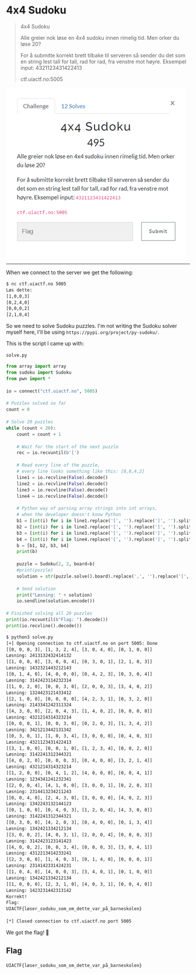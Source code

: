 # 4x4 Sudoku

> 4x4 Sudoku
>
> Alle greier nok løse en 4x4 sudoku innen rimelig tid. Men orker du løse 20?
>
> For å submitte korrekt brett tilbake til serveren så sender du det som en string lest tall for tall, rad for rad, fra venstre mot høyre. Eksempel input: 4321123431422413
>
> ctf.uiactf.no:5005

![](00.png)

---

When we connect to the server we get the following:

```bash
$ nc ctf.uiactf.no 5005
Løs dette:
[1,0,0,3]
[0,2,4,0]
[0,0,0,2]
[2,1,0,4]
```

So we need to solve Sudoku puzzles. I'm not writing the Sudoku solver myself here, I'll be using `https://pypi.org/project/py-sudoku/`.

This is the script I came up with:

`solve.py`
```python
from array import array
from sudoku import Sudoku
from pwn import *

io = connect("ctf.uiactf.no", 5005)

# Puzzles solved so far
count = 0

# Solve 20 puzzles
while (count < 20):
    count = count + 1

    # Wait for the start of the next puzzle
    rec = io.recvuntil(b'[')
    
    # Read every line of the puzzle,
    # every line looks something like this: [0,0,4,2]
    line1 = io.recvline(False).decode()
    line2 = io.recvline(False).decode()
    line3 = io.recvline(False).decode()
    line4 = io.recvline(False).decode()

    # Python way of parsing array strings into int arrays,
    # when the developer doesn't know Python
    b1 = [int(i) for i in line1.replace('[', '').replace(']', '').split(',')]
    b2 = [int(i) for i in line2.replace('[', '').replace(']', '').split(',')]
    b3 = [int(i) for i in line3.replace('[', '').replace(']', '').split(',')]
    b4 = [int(i) for i in line4.replace('[', '').replace(']', '').split(',')]
    b = [b1, b2, b3, b4]
    print(b)

    puzzle = Sudoku(2, 2, board=b)
    #print(puzzle)
    solution = str(puzzle.solve().board).replace(',', '').replace('[', '').replace(']', '').replace(' ', '')

    # Send solution
    print("Løsning: " + solution)
    io.sendline(solution.encode())

# Finished solving all 20 puzzles
print(io.recvuntil(b"Flag: ").decode())
print(io.recvline().decode())
```


```bash
$ python3 solve.py 
[+] Opening connection to ctf.uiactf.no on port 5005: Done
[[0, 0, 0, 3], [1, 3, 2, 4], [3, 0, 4, 0], [0, 1, 0, 0]]
Løsning: 2413132432414132
[[1, 0, 0, 0], [3, 0, 0, 4], [0, 3, 0, 1], [2, 1, 0, 3]]
Løsning: 1432321443212143
[[0, 1, 4, 0], [4, 0, 0, 0], [0, 4, 2, 3], [0, 3, 0, 4]]
Løsning: 3142423114232314
[[1, 0, 2, 0], [0, 0, 3, 0], [2, 0, 0, 3], [3, 4, 0, 2]]
Løsning: 1324423121433412
[[2, 1, 0, 0], [0, 0, 0, 0], [4, 2, 3, 1], [0, 3, 2, 0]]
Løsning: 2143341242311324
[[4, 3, 0, 0], [2, 0, 4, 3], [1, 4, 0, 2], [0, 0, 0, 0]]
Løsning: 4321214314323214
[[0, 0, 0, 1], [0, 0, 3, 0], [0, 2, 0, 3], [1, 3, 4, 2]]
Løsning: 3421213442131342
[[0, 3, 0, 1], [1, 0, 3, 4], [3, 0, 0, 0], [0, 4, 0, 3]]
Løsning: 4321123431422413
[[3, 1, 0, 0], [0, 0, 1, 0], [1, 2, 3, 4], [0, 0, 2, 0]]
Løsning: 3142241312344321
[[4, 0, 2, 0], [0, 0, 0, 3], [0, 4, 0, 0], [3, 2, 1, 4]]
Løsning: 4321214314323214
[[1, 2, 0, 0], [0, 4, 1, 2], [4, 0, 0, 0], [0, 0, 4, 1]]
Løsning: 1234341241232341
[[2, 0, 0, 4], [4, 1, 0, 0], [3, 0, 0, 1], [0, 2, 0, 3]]
Løsning: 2314413234211243
[[0, 0, 4, 0], [2, 4, 3, 0], [3, 0, 0, 0], [4, 0, 2, 3]]
Løsning: 1342243132144123
[[0, 1, 0, 0], [0, 4, 0, 3], [1, 2, 0, 4], [4, 3, 0, 0]]
Løsning: 3142241312344321
[[0, 3, 0, 0], [4, 2, 0, 3], [0, 4, 0, 0], [0, 1, 3, 4]]
Løsning: 1342421334212134
[[3, 0, 0, 2], [4, 0, 3, 1], [2, 0, 0, 4], [0, 0, 0, 3]]
Løsning: 3142423123141423
[[4, 0, 0, 2], [0, 0, 3, 4], [0, 0, 0, 3], [3, 0, 4, 1]]
Løsning: 4312213414233241
[[2, 3, 0, 0], [1, 4, 0, 3], [0, 1, 4, 0], [0, 0, 0, 1]]
Løsning: 2314142331424231
[[1, 0, 4, 0], [4, 0, 0, 3], [3, 4, 0, 1], [0, 1, 0, 0]]
Løsning: 1342421334212134
[[1, 0, 0, 0], [2, 3, 1, 0], [4, 0, 3, 1], [0, 0, 4, 0]]
Løsning: 1423231442313142
Korrekt!
Flag: 
UIACTF{løser_soduku_som_om_dette_var_på_barneskolen}

[*] Closed connection to ctf.uiactf.no port 5005
```

We got the flag! 🚩

## Flag

`UIACTF{løser_soduku_som_om_dette_var_på_barneskolen}`
